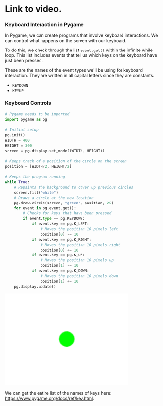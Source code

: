 # Link to video.

### Keyboard Interaction in Pygame

In Pygame, we can create programs that involve keyboard interactions. We can control what happens on the screen with our keyboard. 

To do this, we check through the list `event.get()` within the infinite while loop. This list includes events that tell us which keys on the keyboard have just been pressed.

These are the names of the event types we'll be using for keyboard interaction. They are written in all capital letters since they are constants.

* `KEYDOWN`
* `KEYUP`

### Keyboard Controls

```python
# Pygame needs to be imported
import pygame as pg

# Initial setup
pg.init()
WIDTH = 400
HEIGHT = 300
screen = pg.display.set_mode((WIDTH, HEIGHT))

# Keeps track of a position of the circle on the screen
position = [WIDTH/2, HEIGHT/2]

# Keeps the program running
while True:
    # Repaints the background to cover up previous circles
    screen.fill("white")
    # Draws a circle at the new location
    pg.draw.circle(screen, "green", position, 25)
    for event in pg.event.get():
        # Checks for keys that have been pressed
        if event.type == pg.KEYDOWN:
            if event.key == pg.K_LEFT:
                # Moves the position 10 pixels left
                position[0] -= 10
            if event.key == pg.K_RIGHT:
                # Moves the position 10 pixels right
                position[0] += 10
            if event.key == pg.K_UP:
                # Moves the position 10 pixels up
                position[1] -= 10
            if event.key == pg.K_DOWN:
                # Moves the position 10 pixels down
                position[1] += 10   
    pg.display.update()
```

![](../Images/pygame_moving_circle_1.gif)

We can get the entire list of the names of keys here: https://www.pygame.org/docs/ref/key.html.
